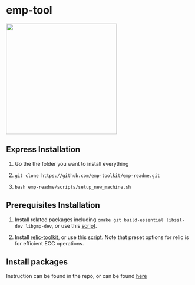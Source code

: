 # emp-tool
<img src="https://raw.githubusercontent.com/emp-toolkit/emp-readme/master/art/logo-full.jpg" width=300px/>

## Express Installation

1. Go the the folder you want to install everything

2. `git clone https://github.com/emp-toolkit/emp-readme.git`

2. `bash emp-readme/scripts/setup_new_machine.sh`

## Prerequisites Installation

1. Install related packages including `cmake git build-essential libssl-dev libgmp-dev`, or use this [script](https://github.com/emp-toolkit/emp-readme/blob/master/scripts/install_packages.sh).

2. Install [relic-toolkit](https://github.com/relic-toolkit/relic), or use this [script](https://github.com/emp-toolkit/emp-readme/blob/master/scripts/install_relic.sh).
Note that preset options for relic is for efficient ECC operations.

## Install packages
Instruction can be found in the repo, or can be found [here](https://github.com/emp-toolkit/emp-readme/tree/master/scripts)
